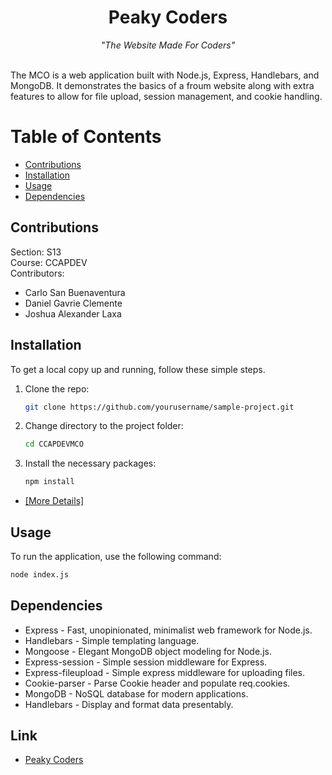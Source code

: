 <h1 align="center">Peaky Coders</h1>
<div align="center">
<i>"The Website Made For Coders"</i>    
</div>
<br>
<p>
The MCO is a web application built with Node.js, Express, Handlebars, and MongoDB. It demonstrates the basics of a froum website along with extra features to allow for file upload, session management, and cookie handling.
</p>


# Table of Contents

- [Contributions](#contributions)
- [Installation](#installation)
- [Usage](#usage)
- [Dependencies](#dependencies)
## Contributions
Section: S13 </br>
Course: CCAPDEV </br>
Contributors:
- Carlo San Buenaventura
- Daniel Gavrie Clemente
- Joshua Alexander Laxa
## Installation

To get a local copy up and running, follow these simple steps.

1. Clone the repo:
    ```bash
    git clone https://github.com/yourusername/sample-project.git
    ```
2. Change directory to the project folder:
    ```bash
    cd CCAPDEVMCO
    ```
3. Install the necessary packages:
    ```bash
    npm install
    ```
- [[More Details]](https://github.com/11daniel/CCAPDEVMCO/blob/8e1125bee7dda03d3d923b15d50e461691964bef/READ.txt)
## Usage

To run the application, use the following command:

```bash
node index.js
```
## Dependencies
- Express - Fast, unopinionated, minimalist web framework for Node.js. </br>
- Handlebars - Simple templating language. </br>
- Mongoose - Elegant MongoDB object modeling for Node.js. </br>
- Express-session - Simple session middleware for Express. </br>
- Express-fileupload - Simple express middleware for uploading files. </br>
- Cookie-parser - Parse Cookie header and populate req.cookies. </br>
- MongoDB - NoSQL database for modern applications. </br>
- Handlebars - Display and format data presentably.  </br>

## Link
- [Peaky Coders](https://peaky-coders.onrender.com/)
